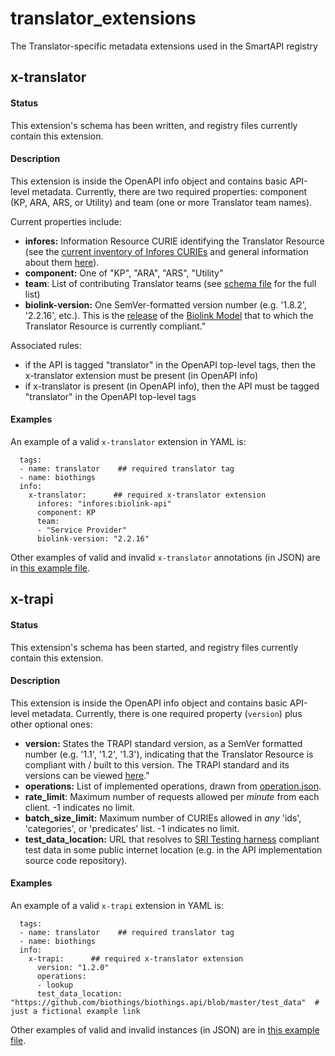 # translator_extensions

The Translator-specific metadata extensions used in the SmartAPI registry

## x-translator

#### Status

This extension's schema has been written, and registry files currently contain this extension.

#### Description

This extension is inside the OpenAPI info object and contains basic API-level metadata. Currently, there are two required properties: component (KP, ARA, ARS, or Utility) and team (one or more Translator team names). 

Current properties include:

- **infores:** Information Resource CURIE identifying the Translator Resource (see the [current inventory of Infores CURIEs](https://docs.google.com/spreadsheets/d/1Ak1hRqlTLr1qa-7O0s5bqeTHukj9gSLQML1-lg6xIHM) and general information about them [here](https://docs.google.com/document/d/177sOmjTueIK4XKJ0GjxsARg909CaU71tReIehAp5DDo/edit#bookmark=id.8sdy3vk2umkd)).
- **component:** One of  "KP", "ARA", "ARS", "Utility"
- **team**: List of contributing Translator teams (see [schema file](https://github.com/NCATSTranslator/translator_extensions/blob/main/x-translator/smartapi_x-translator_schema.json) for the full list)
- **biolink-version:**  One SemVer-formatted version number (e.g. '1.8.2', '2.2.16', etc.). This is the [release](https://github.com/biolink/biolink-model/releases) of the [Biolink Model](https://github.com/biolink/biolink-model) that to which the Translator Resource is currently compliant."

Associated rules:

- if the API is tagged "translator" in the OpenAPI top-level tags, then the x-translator extension must be present (in OpenAPI info)
- if x-translator is present (in OpenAPI info), then the API must be tagged "translator" in the OpenAPI top-level tags  

#### Examples  

 An example of a valid `x-translator` extension in YAML is: 

```
  tags:
  - name: translator    ## required translator tag
  - name: biothings
  info:
    x-translator:      ## required x-translator extension
      infores: "infores:biolink-api"
      component: KP
      team:
      - "Service Provider"
      biolink-version: "2.2.16"
```

Other examples of valid and invalid `x-translator` annotations (in JSON) are in [this example file](https://github.com/NCATSTranslator/translator_extensions/blob/main/x-translator/smartapi_x-translator_examples.txt). 

## x-trapi

#### Status

This extension's schema has been started, and registry files currently contain this extension.

#### Description

This extension is inside the OpenAPI info object and contains basic API-level metadata. Currently, there is one required property (`version`) plus other optional ones:

- **version:** States the TRAPI standard version, as a SemVer formatted number (e.g. '1.1', '1.2', '1.3'), indicating that the Translator Resource is compliant with / built to this version. The TRAPI standard and its versions can be viewed [here](https://github.com/NCATSTranslator/ReasonerAPI)."
- **operations:** List of implemented operations, drawn from [operation.json](http://standards.ncats.io/operation.json).
- **rate_limit**: Maximum number of requests allowed per _minute_ from each client. -1 indicates no limit.
- **batch_size_limit:** Maximum number of CURIEs allowed in _any_ 'ids', 'categories', or 'predicates' list. -1 indicates no limit.
- **test_data_location:** URL that resolves to [SRI Testing harness](https://github.com/TranslatorSRI/SRI_testing) compliant test data in some public internet location (e.g. in the API implementation source code repository).

#### Examples

An example of a valid `x-trapi` extension in YAML is:  

```
  tags:
  - name: translator    ## required translator tag
  - name: biothings
  info:
    x-trapi:      ## required x-translator extension
      version: "1.2.0"
      operations:
      - lookup
      test_data_location: "https://github.com/biothings/biothings.api/blob/master/test_data"  # just a fictional example link
```

Other examples of valid and invalid instances (in JSON) are in [this example file](https://github.com/NCATSTranslator/translator_extensions/blob/main/x-trapi/smartapi_x-trapi_examples.txt).